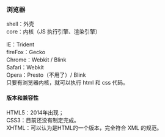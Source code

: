 ### 浏览器
shell：外壳            
core：内核（JS 执行引擎、渲染引擎）

IE：Trident         
fireFox：Gecko          
Chrome：Webkit / Blink        
Safari：Webkit      
Opera：Presto（不用了）/ Blink      
只要有浏览器内核，就可以执行 html 和 css 代码。        
#### 版本和兼容性   
HTML5：2014年出现；   
CSS3：目前还没有制定完成。        
XHTML：可以认为是HTML的一个版本，完全符合 XML 的规范。
